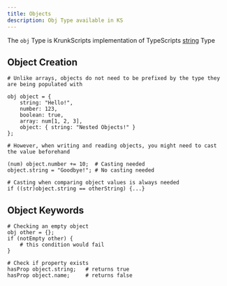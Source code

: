 ```yaml
---
title: Objects
description: Obj Type available in KS
---
```


The `obj` Type is KrunkScripts implementation of TypeScripts [string](https://www.typescriptlang.org/docs/handbook/2/everyday-types.html) Type

## Object Creation

```krnk
# Unlike arrays, objects do not need to be prefixed by the type they are being populated with

obj object = {
    string: "Hello!",
    number: 123,
    boolean: true,
    array: num[1, 2, 3],
    object: { string: "Nested Objects!" }
};

# However, when writing and reading objects, you might need to cast the value beforehand

(num) object.number += 10;  # Casting needed
object.string = "Goodbye!"; # No casting needed

# Casting when comparing object values is always needed
if ((str)object.string == otherString) {...}
```

## Object Keywords

```krnk
# Checking an empty object
obj other = {};
if (notEmpty other) {
	# this condition would fail
}

# Check if property exists
hasProp object.string;   # returns true
hasProp object.name;     # returns false
```